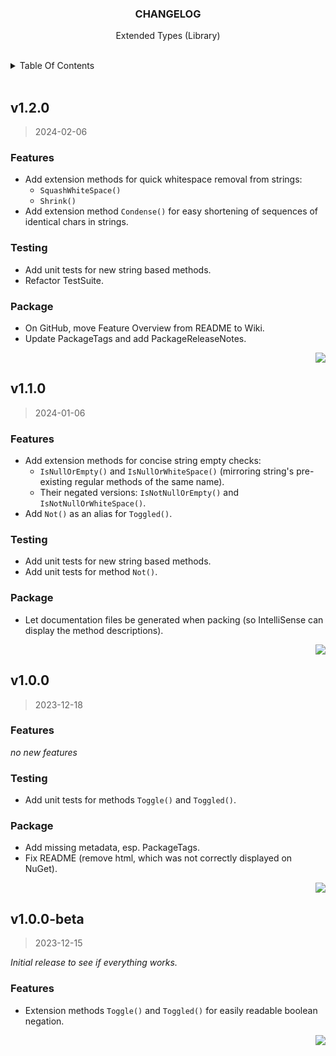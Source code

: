 <a name="readme-top"></a>

<!-- PROJECT HEADER -->
<div align="center">
  <h3 align="center" name="project-title">
    CHANGELOG
  </h3>
  <p align="center" name="project-description">
    Extended Types (Library)
  </p>
</div>

<br/>

<!-- TABLE OF CONTENTS -->
<details>
  <summary>Table Of Contents</summary>
  <ul>
    <li><a href="#v_1-2-0">v1.2.0</a></li>
    <li><a href="#v_1-1-0">v1.1.0</a></li>
    <li><a href="#v_1-0-0">v1.0.0</a></li>
    <li><a href="#v_1-0-0_beta">v1.0.0-beta</a></li>
  </ul>
</details>

<br/>

<!-- 1.2.0 -->
## v1.2.0
<a name="v_1-2-0"></a>
> 2024-02-06

### Features

* Add extension methods for quick whitespace removal from strings:
  * `SquashWhiteSpace()`
  * `Shrink()`
* Add extension method `Condense()` for easy shortening of sequences of identical chars in strings.

### Testing

* Add unit tests for new string based methods.
* Refactor TestSuite.

### Package

* On GitHub, move Feature Overview from README to Wiki.
* Update PackageTags and add PackageReleaseNotes.

<p align="right">
  <a href="#readme-top">
    <img src="https://img.shields.io/badge/&#x2191;-back-lightgrey" />
  </a>
</p>


<!-- 1.1.0 -->
## v1.1.0
<a name="v_1-1-0"></a>
> 2024-01-06

### Features

* Add extension methods for concise string empty checks:
  * `IsNullOrEmpty()` and `IsNullOrWhiteSpace()` (mirroring string's pre-existing regular methods of the same name).
  * Their negated versions: `IsNotNullOrEmpty()` and `IsNotNullOrWhiteSpace()`.
* Add `Not()` as an alias for `Toggled()`.

### Testing

* Add unit tests for new string based methods.
* Add unit tests for method `Not()`.

### Package

* Let documentation files be generated when packing (so IntelliSense can display the method descriptions). 

<p align="right">
  <a href="#readme-top">
    <img src="https://img.shields.io/badge/&#x2191;-back-lightgrey" />
  </a>
</p>


<!-- 1.0.0 -->
## v1.0.0
<a name="v_1-0-0"></a>
> 2023-12-18

### Features

*no new features*

### Testing

* Add unit tests for methods `Toggle()` and `Toggled()`.

### Package

* Add missing metadata, esp. PackageTags.
* Fix README (remove html, which was not correctly displayed on NuGet).

<p align="right">
  <a href="#readme-top">
    <img src="https://img.shields.io/badge/&#x2191;-back-lightgrey" />
  </a>
</p>


<!-- 1.0.0 BETA -->
## v1.0.0-beta
<a name="v_1-0-0_beta"></a>
> 2023-12-15

_Initial release to see if everything works._

### Features

* Extension methods `Toggle()` and `Toggled()` for easily readable boolean negation.

<p align="right">
  <a href="#readme-top">
    <img src="https://img.shields.io/badge/&#x2191;-back-lightgrey" />
  </a>
</p>